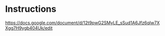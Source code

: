 # Instructions  
https://docs.google.com/document/d/12t9pwG2SMyLE_sSud1A6Jfz6qlw7XXgg7H9ygb404Uk/edit